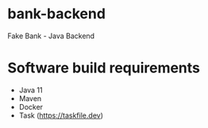 # bank-backend
Fake Bank - Java Backend

# Software build requirements
* Java 11
* Maven
* Docker
* Task (https://taskfile.dev)